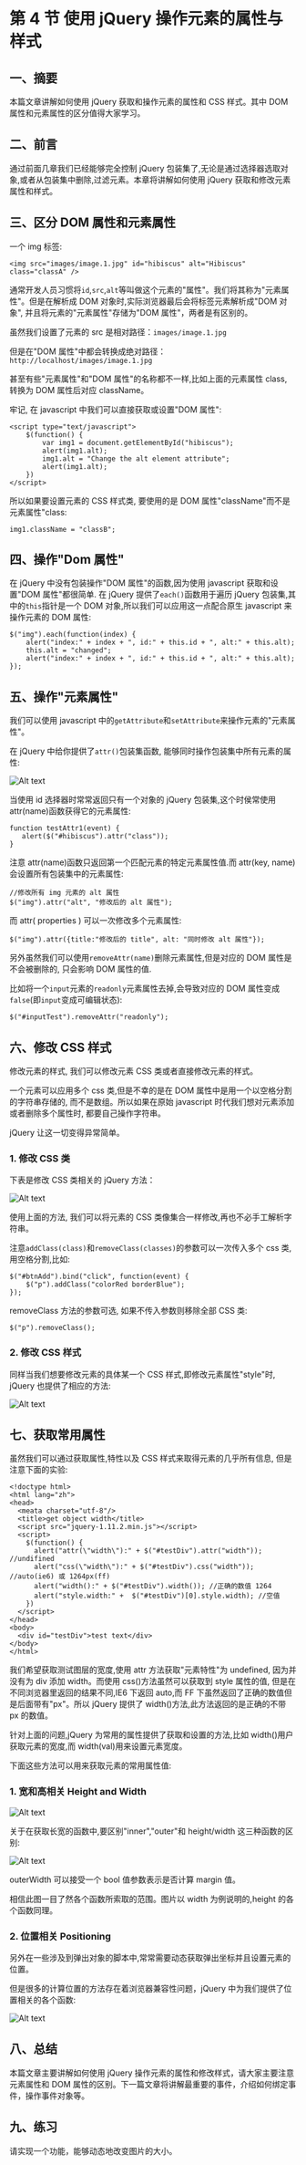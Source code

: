 # 第 4 节 使用 jQuery 操作元素的属性与样式

## 一、摘要

本篇文章讲解如何使用 jQuery 获取和操作元素的属性和 CSS 样式。其中 DOM 属性和元素属性的区分值得大家学习。

## 二、前言

通过前面几章我们已经能够完全控制 jQuery 包装集了,无论是通过选择器选取对象,或者从包装集中删除,过滤元素。本章将讲解如何使用 jQuery 获取和修改元素属性和样式。

## 三、区分 DOM 属性和元素属性

一个 img 标签:

`<img src="images/image.1.jpg" id="hibiscus" alt="Hibiscus" class="classA" />`

通常开发人员习惯将`id`,`src`,`alt`等叫做这个元素的"属性"。我们将其称为"元素属性"。但是在解析成 DOM 对象时,实际浏览器最后会将标签元素解析成"DOM 对象", 并且将元素的"元素属性"存储为"DOM 属性"，两者是有区别的。

虽然我们设置了元素的 src 是相对路径：`images/image.1.jpg`

但是在"DOM 属性"中都会转换成绝对路径：`http://localhost/images/image.1.jpg`

甚至有些"元素属性"和"DOM 属性"的名称都不一样,比如上面的元素属性 class, 转换为 DOM 属性后对应 className。

牢记, 在 javascript 中我们可以直接获取或设置"DOM 属性":

```
<script type="text/javascript">
    $(function() {
        var img1 = document.getElementById("hibiscus");
        alert(img1.alt);
        img1.alt = "Change the alt element attribute";
        alert(img1.alt);
    })
</script> 
```

所以如果要设置元素的 CSS 样式类, 要使用的是 DOM 属性"className"而不是元素属性"class:

```
img1.className = "classB"; 
```

## 四、操作"Dom 属性"

在 jQuery 中没有包装操作"DOM 属性"的函数,因为使用 javascript 获取和设置"DOM 属性"都很简单. 在 jQuery 提供了`each()`函数用于遍历 jQuery 包装集,其中的`this`指针是一个 DOM 对象,所以我们可以应用这一点配合原生 javascript 来操作元素的 DOM 属性:

```
$("img").each(function(index) {
    alert("index:" + index + ", id:" + this.id + ", alt:" + this.alt);
    this.alt = "changed";
    alert("index:" + index + ", id:" + this.id + ", alt:" + this.alt);
}); 
```

## 五、操作"元素属性"

我们可以使用 javascript 中的`getAttribute`和`setAttribute`来操作元素的"元素属性"。

在 jQuery 中给你提供了`attr()`包装集函数, 能够同时操作包装集中所有元素的属性:

![Alt text](img/Attr.jpg)

当使用 id 选择器时常常返回只有一个对象的 jQuery 包装集,这个时侯常使用 attr(name)函数获得它的元素属性:

```
function testAttr1(event) {
   alert($("#hibiscus").attr("class"));
} 
```

注意 attr(name)函数只返回第一个匹配元素的特定元素属性值.而 attr(key, name)会设置所有包装集中的元素属性:

```
//修改所有 img 元素的 alt 属性
$("img").attr("alt", "修改后的 alt 属性"); 
```

而 attr( properties ) 可以一次修改多个元素属性:

```
$("img").attr({title:"修改后的 title", alt: "同时修改 alt 属性"}); 
```

另外虽然我们可以使用`removeAttr(name)`删除元素属性,但是对应的 DOM 属性是不会被删除的, 只会影响 DOM 属性的值.

比如将一个`input`元素的`readonly`元素属性去掉,会导致对应的 DOM 属性变成`false`(即`input`变成可编辑状态):

```
$("#inputTest").removeAttr("readonly"); 
```

## 六、修改 CSS 样式

修改元素的样式, 我们可以修改元素 CSS 类或者直接修改元素的样式。

一个元素可以应用多个 css 类,但是不幸的是在 DOM 属性中是用一个以空格分割的字符串存储的, 而不是数组。所以如果在原始 javascript 时代我们想对元素添加或者删除多个属性时, 都要自己操作字符串。

jQuery 让这一切变得异常简单。

### 1\. 修改 CSS 类

下表是修改 CSS 类相关的 jQuery 方法：

![Alt text](img/Class.jpg)

使用上面的方法, 我们可以将元素的 CSS 类像集合一样修改,再也不必手工解析字符串。

注意`addClass(class)`和`removeClass(classes)`的参数可以一次传入多个 css 类, 用空格分割,比如:

```
$("#btnAdd").bind("click", function(event) {
    $("p").addClass("colorRed borderBlue");
}); 
```

removeClass 方法的参数可选, 如果不传入参数则移除全部 CSS 类:

```
$("p").removeClass(); 
```

### 2\. 修改 CSS 样式

同样当我们想要修改元素的具体某一个 CSS 样式,即修改元素属性"style"时, jQuery 也提供了相应的方法:

![Alt text](img/cssStyle.jpg)

## 七、获取常用属性

虽然我们可以通过获取属性,特性以及 CSS 样式来取得元素的几乎所有信息, 但是注意下面的实验:

```
<!doctype html>
<html lang="zh">
<head>
  <meata charset="utf-8"/>
  <title>get object width</title>
  <script src="jquery-1.11.2.min.js"></script>
  <script>
    $(function() {
      alert("attr(\"width\"):" + $("#testDiv").attr("width")); //undifined
      alert("css(\"width\"):" + $("#testDiv").css("width")); //auto(ie6) 或 1264px(ff)
      alert("width():" + $("#testDiv").width()); //正确的数值 1264
      alert("style.width:" +  $("#testDiv")[0].style.width); //空值
    })
  </script>
</head>
<body>
  <div id="testDiv">test text</div>
</body>
</html> 
```

我们希望获取测试图层的宽度,使用 attr 方法获取"元素特性"为 undefined, 因为并没有为 div 添加 width。而使用 css()方法虽然可以获取到 style 属性的值, 但是在不同浏览器里返回的结果不同,IE6 下返回 auto,而 FF 下虽然返回了正确的数值但是后面带有"px"。所以 jQuery 提供了 width()方法,此方法返回的是正确的不带 px 的数值。

针对上面的问题,jQuery 为常用的属性提供了获取和设置的方法,比如 width()用户获取元素的宽度,而 width(val)用来设置元素宽度。

下面这些方法可以用来获取元素的常用属性值:

### 1\. 宽和高相关 Height and Width

![Alt text](img/HeightAndWidth.jpg)

关于在获取长宽的函数中,要区别"inner","outer"和 height/width 这三种函数的区别:

![Alt text](img/division.jpg)

outerWidth 可以接受一个 bool 值参数表示是否计算 margin 值。

相信此图一目了然各个函数所索取的范围。图片以 width 为例说明的,height 的各个函数同理。

### 2\. 位置相关 Positioning

另外在一些涉及到弹出对象的脚本中,常常需要动态获取弹出坐标并且设置元素的位置。

但是很多的计算位置的方法存在着浏览器兼容性问题，jQuery 中为我们提供了位置相关的各个函数:

![Alt text](img/Positioning.jpg)

## 八、总结

本篇文章主要讲解如何使用 jQuery 操作元素的属性和修改样式，请大家主要注意元素属性和 DOM 属性的区别。下一篇文章将讲解最重要的事件，介绍如何绑定事件，操作事件对象等。

## 九、练习

请实现一个功能，能够动态地改变图片的大小。